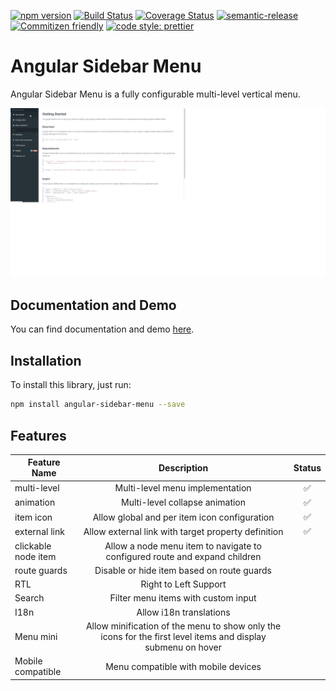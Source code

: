 [![npm version](https://badge.fury.io/js/angular-sidebar-menu.svg)](https://badge.fury.io/js/angular-sidebar-menu)
[![Build Status](https://travis-ci.com/mledour/angular-sidebar-menu.svg?branch=next)](https://travis-ci.com/mledour/angular-sidebar-menu)
[![Coverage Status](https://coveralls.io/repos/github/mledour/angular-sidebar-menu/badge.svg?branch=next)](https://coveralls.io/github/mledour/angular-sidebar-menu?branch=next)
[![semantic-release](https://img.shields.io/badge/%20%20%F0%9F%93%A6%F0%9F%9A%80-semantic--release-e10079.svg)](https://github.com/semantic-release/semantic-release)
[![Commitizen friendly](https://img.shields.io/badge/commitizen-friendly-brightgreen.svg)](http://commitizen.github.io/cz-cli/)
[![code style: prettier](https://img.shields.io/badge/code_style-prettier-ff69b4.svg)](https://github.com/prettier/prettier)

# Angular Sidebar Menu

Angular Sidebar Menu is a fully configurable multi-level vertical menu.

![Angular Sidebar Menu Screenshot](screenshot.gif)

## Documentation and Demo

You can find documentation and demo <a href="https://mledour.github.io/angular-sidebar-menu/branches/next/" target="_blank">here</a>.

## Installation

To install this library, just run:

```bash
npm install angular-sidebar-menu --save
```

## Features

| Feature Name        |                                                 Description                                                  |       Status       |
| ------------------- | :----------------------------------------------------------------------------------------------------------: | :----------------: |
| multi-level         |                                       Multi-level menu implementation                                        | :white_check_mark: |
| animation           |                                        Multi-level collapse animation                                        | :white_check_mark: |
| item icon           |                                 Allow global and per item icon configuration                                 | :white_check_mark: |
| external link       |                             Allow external link with target property definition                              | :white_check_mark: |
| clickable node item |                  Allow a node menu item to navigate to configured route and expand children                  |                    |
| route guards        |                                  Disable or hide item based on route guards                                  |                    |
| RTL                 |                                            Right to Left Support                                             |                    |
| Search              |                                     Filter menu items with custom input                                      |                    |
| I18n                |                                           Allow i18n translations                                            |                    |
| Menu mini           | Allow minification of the menu to show only the icons for the first level items and display submenu on hover |                    |
| Mobile compatible   |                                     Menu compatible with mobile devices                                      |                    |
